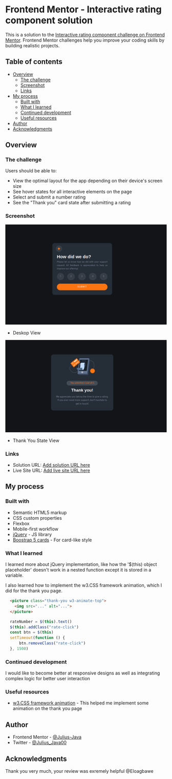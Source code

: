 # Frontend Mentor - Interactive rating component solution

This is a solution to the [Interactive rating component challenge on Frontend Mentor](https://www.frontendmentor.io/challenges/interactive-rating-component-koxpeBUmI). Frontend Mentor challenges help you improve your coding skills by building realistic projects. 

## Table of contents

- [Overview](#overview)
  - [The challenge](#the-challenge)
  - [Screenshot](#screenshot)
  - [Links](#links)
- [My process](#my-process)
  - [Built with](#built-with)
  - [What I learned](#what-i-learned)
  - [Continued development](#continued-development)
  - [Useful resources](#useful-resources)
- [Author](#author)
- [Acknowledgments](#acknowledgments)

## Overview

### The challenge

Users should be able to:

- View the optimal layout for the app depending on their device's screen size
- See hover states for all interactive elements on the page
- Select and submit a number rating
- See the "Thank you" card state after submitting a rating

### Screenshot

![](./screenshot/desktopView.png)
- Deskop View

![](./screenshot/desktopViewThankYouState.png)
- Thank You State View

### Links

- Solution URL: [Add solution URL here](https://github.com/Julius-Java/WebDev-Project-00/tree/master/interactive-rating-component-main)
- Live Site URL: [Add live site URL here](https://julius-java.github.io/WebDev-Project-00/interactive-rating-component-main/index.html)

## My process

### Built with

- Semantic HTML5 markup
- CSS custom properties
- Flexbox
- Mobile-first workflow
- [jQuery](https://jquery.com/) - JS library
- [Boostrap 5 cards](https://getbootstrap.com/docs/5.0/getting-started/introduction/) - For card-like style


### What I learned

I learned more about jQuery implementation, like how the '$(this) object placeholder' doesn't work in a nested function except it is stored in a variable.

I also learned how to implement the w3.CSS framework animation, which I did for the thank you page.


```html
  <picture class="thank-you w3-animate-top">
    <img src="..." alt="...">
  </picture>
```

```js
  rateNumber = $(this).text()
  $(this).addClass("rate-click")
  const btn = $(this)
  setTimeout(function () {
      btn.removeClass("rate-click")
  }, 1500)
```


### Continued development

I would like to become better at responsive designs as well as integrating complex logic for better user interaction

### Useful resources

- [w3.CSS framework animation](https://www.w3schools.com/w3css/w3css_animate.asp) - This helped me implement some animation on the thank you page

## Author
- Frontend Mentor - [@Julius-Java](https://www.frontendmentor.io/profile/Julius-Java)
- Twitter - [@Julius_Java00](https://www.twitter.com/Julius_Java00)

## Acknowledgments

Thank you very much, your review was exremely helpful @Eloagbawe
